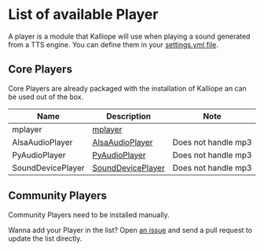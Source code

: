 # List of available Player

A player is a module that Kalliope will use when playing a sound generated from a TTS engine.
You can define them in your [settings.yml file](settings.md). 

## Core Players
Core Players are already packaged with the installation of Kalliope an can be used out of the box.

|        Name       | Description                                                                    | Note                |
|-------------------|--------------------------------------------------------------------------------|---------------------|
| mplayer           | [mplayer](http://www.mplayerhq.hu/design7/news.html)                           |                     |
| AlsaAudioPlayer   | [AlsaAudioPlayer](https://larsimmisch.github.io/pyalsaaudio/libalsaaudio.html) | Does not handle mp3 |
| PyAudioPlayer     | [PyAudioPlayer](https://people.csail.mit.edu/hubert/pyaudio/)                  | Does not handle mp3 |
| SoundDevicePlayer | [SoundDevicePlayer](https://pypi.python.org/pypi/sounddevice)                  | Does not handle mp3 |

## Community Players
Community Players need to be installed manually.

Wanna add your Player in the list? Open [an issue](../../issues) and send a pull request to update the list directly.

